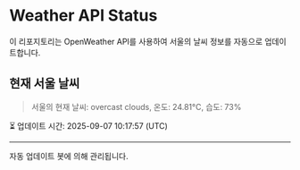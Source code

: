 
# Weather API Status

이 리포지토리는 OpenWeather API를 사용하여 서울의 날씨 정보를 자동으로 업데이트합니다.

## 현재 서울 날씨
> 서울의 현재 날씨: overcast clouds, 온도: 24.81°C, 습도: 73%

⏳ 업데이트 시간: 2025-09-07 10:17:57 (UTC)

---
자동 업데이트 봇에 의해 관리됩니다.
